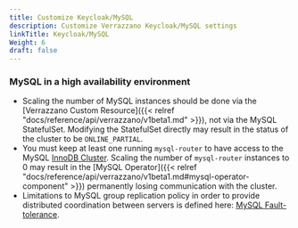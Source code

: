 ```yaml
---
title: Customize Keycloak/MySQL
description: Customize Verrazzano Keycloak/MySQL settings
linkTitle: Keycloak/MySQL
Weight: 6
draft: false
---
```


### MySQL in a high availability environment

* Scaling the number of MySQL instances should be done via the [Verrazzano Custom Resource]({{< relref "docs/reference/api/verrazzano/v1beta1.md" >}}), not via the MySQL StatefulSet. Modifying the StatefulSet directly may result in
the status of the cluster to be `ONLINE_PARTIAL`.
* You must keep at  least one running `mysql-router` to have access to the MySQL [InnoDB Cluster](https://dev.mysql.com/doc/refman/8.0/en/mysql-innodb-cluster-introduction.html). Scaling the number of `mysql-router` instances to 0
may result in the [MySQL Operator]({{< relref "docs/reference/api/verrazzano/v1beta1.md#mysql-operator-component" >}}) permanently losing communication with the cluster.
* Limitations to MySQL group replication policy in order to provide distributed coordination between servers is defined here: [MySQL Fault-tolerance](https://dev.mysql.com/doc/refman/8.0/en/group-replication-fault-tolerance.html).